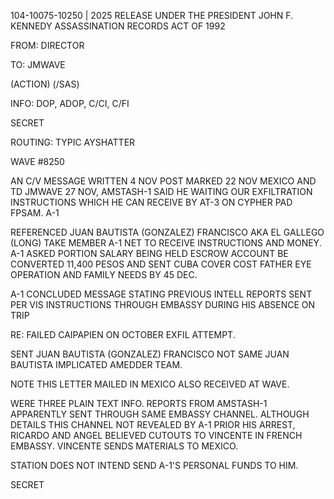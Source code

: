 104-10075-10250 | 2025 RELEASE UNDER THE PRESIDENT JOHN F. KENNEDY ASSASSINATION RECORDS ACT OF 1992

FROM: DIRECTOR

TO: JMWAVE

(ACTION) (/SAS)

INFO: DOP, ADOP, C/CI, C/FI

SECRET

ROUTING: TYPIC AYSHATTER

WAVE #8250

AN C/V MESSAGE WRITTEN 4 NOV POST MARKED 22 NOV MEXICO AND TD JMWAVE 27 NOV, AMSTASH-1 SAID HE WAITING OUR EXFILTRATION INSTRUCTIONS WHICH HE CAN RECEIVE BY AT-3 ON CYPHER PAD FPSAM. A-1

REFERENCED JUAN BAUTISTA (GONZALEZ) FRANCISCO AKA EL GALLEGO (LONG) TAKE MEMBER A-1 NET TO RECEIVE INSTRUCTIONS AND MONEY. A-1 ASKED PORTION SALARY BEING HELD ESCROW ACCOUNT BE CONVERTED 11,400 PESOS AND SENT CUBA COVER COST FATHER EYE OPERATION AND FAMILY NEEDS BY 45 DEC.

A-1 CONCLUDED MESSAGE STATING PREVIOUS INTELL REPORTS SENT PER VIS INSTRUCTIONS THROUGH EMBASSY DURING HIS ABSENCE ON TRIP

RE: FAILED CAIPAPIEN ON OCTOBER EXFIL ATTEMPT.

SENT JUAN BAUTISTA (GONZALEZ) FRANCISCO NOT SAME JUAN BAUTISTA IMPLICATED AMEDDER TEAM.

NOTE THIS LETTER MAILED IN MEXICO ALSO RECEIVED AT WAVE.

WERE THREE PLAIN TEXT INFO. REPORTS FROM AMSTASH-1 APPARENTLY SENT THROUGH SAME EMBASSY CHANNEL. ALTHOUGH DETAILS THIS CHANNEL NOT REVEALED BY A-1 PRIOR HIS ARREST, RICARDO AND ANGEL BELIEVED CUTOUTS TO VINCENTE IN FRENCH EMBASSY. VINCENTE SENDS MATERIALS TO MEXICO.

STATION DOES NOT INTEND SEND A-1'S PERSONAL FUNDS TO HIM.

SECRET

